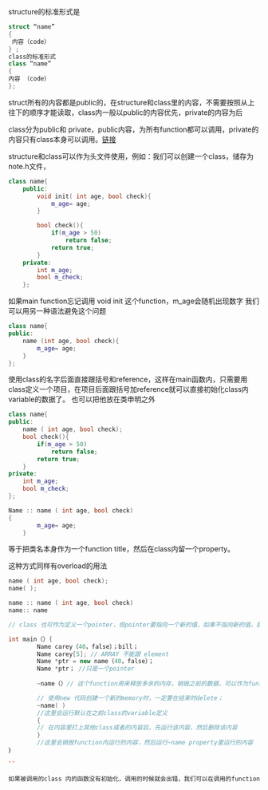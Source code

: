structure的标准形式是
```c++
struct “name”
{
 内容（code） 
} ;
class的标准形式
class “name”
{
内容 （code）
};
```

struct所有的内容都是public的，在structure和class里的内容，不需要按照从上往下的顺序才能读取，class内一般以public的内容优先，private的内容为后

class分为public和 private，public内容，为所有function都可以调用，private的内容只有class本身可以调用。[链接](https://www.tutorialspoint.com/cplusplus/cpp_classes_objects.htm)

structure和class可以作为头文件使用，例如：我们可以创建一个class，储存为note.h文件，
```c++
class name{
	public:
		void init( int age, bool check){
			m_age= age;
		}

		bool check(){
			if(m_age > 50)
				return false;
			return true;
		}
	private:
		int m_age;
		bool m_check;
	};
```

如果main function忘记调用 void init 这个function，m_age会随机出现数字
我们可以用另一种语法避免这个问题

```c++
class name{
public:
	name (int age, bool check){
		m_age= age;
	}
};

```

使用class的名字后面直接跟括号和reference，这样在main函数内，只需要用class定义一个项目，在项目后面跟括号加reference就可以直接初始化class内variable的数据了。
也可以把他放在类申明之外

```c++
class name{
public:
	name ( int age, bool check);
	bool check(){
		if(m_age > 50)
			return false;
		return true;
	}
private:
	int m_age;
	bool m_check;
};

Name :: name ( int age, bool check)
{
		m_age= age;
	}
```

等于把类名本身作为一个function title，然后在class内留一个property。

这种方式同样有overload的用法

```c++
name ( int age, bool check);
name( );

name :: name ( int age, bool check)
name:: name

// class 也可作为定义一个pointer，但pointer要指向一个新的值，如果不指向新的值，就只是一个空pointer。

int main（）｛
		Name carey（40，false）；bill；
		Name carey[5]; // ARRAY 不能跟 element
		Name *ptr = new name（40，false）；
		Name *ptr； //只是一个pointer
		
        ~name（）// 这个function用来释放多余的内存，销毁之前的数据，可以作为function自己打代码在function内，也可以直接写一个function框架，留空后c++会运行默认销毁代码。

        // 使用new 代码创建一个新的memory时，一定要在结束时delete；
        ~name( )
        //这里会运行默认在之前class的variable定义
        {
        // 在内容里打上其他class或者的内容后，先运行该内容，然后删除该内容
        }
        //这里会销毁function内运行的内容，然后运行~name property里运行的内容
｝

``

如果被调用的class 内的函数没有初始化，调用的时候就会出错，我们可以在调用的function括号后用 冒号 在加上 class定义的方式，添加初始值。
